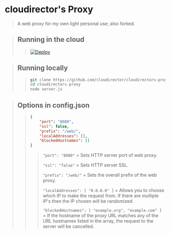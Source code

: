 # cloudirector's Proxy
> A web proxy for my own light personal use; also forked.

> ## Running in the cloud
>> [![Deploy](https://www.herokucdn.com/deploy/button.svg)](https://heroku.com/deploy?template=https://github.com/cloudirector/cloudirectors-proxy/tree/master)

> ## Running locally
>> ```sh
>> git clone https://github.com/cloudirector/cloudirectors-proxy.git
>> cd cloudirectors-proxy
>> node server.js
>> ```


> ## Options in config.json
>> ```json
>> {
>>     "port": "8080",
>>     "ssl": false,
>>     "prefix": "/web/",
>>     "localAddresses": [],
>>     "blockedHostnames": []
>> }
>> ```
>>> 
>>> `"port": "8080"` = Sets HTTP server port of web proxy.
>>> 
>>> `"ssl": "false"` = Sets HTTP server SSL.
>>> 
>>> `"prefix": "/web/"` = Sets the overall prefix of the web proxy.
>>> 
>>> `"localAddresses": [ "0.0.0.0" ]` = Allows you to choose which IP to make the request from. If there are multiple IP's then the IP chosen will be randomized.
>>> 
>>> `"blockedHostnames": [ "example.org", "example.com" ]` = If the hostname of the proxy URL matches any of the URL hostnames listed in the array, the request to the server will be cancelled.
